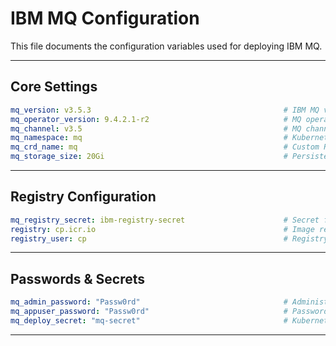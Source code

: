 # IBM MQ Configuration

This file documents the configuration variables used for deploying IBM MQ.

---

##    Core Settings 

```yaml
mq_version: v3.5.3                                           # IBM MQ version
mq_operator_version: 9.4.2.1-r2                              # MQ operator version
mq_channel: v3.5                                             # MQ channel version
mq_namespace: mq                                             # Kubernetes namespace for MQ
mq_crd_name: mq                                              # Custom Resource Definition name
mq_storage_size: 20Gi                                        # Persistent volume size for MQ data
```

---

##    Registry Configuration 

```yaml
mq_registry_secret: ibm-registry-secret                      # Secret for accessing image registry
registry: cp.icr.io                                          # Image registry URL
registry_user: cp                                            # Registry username
```

---

##    Passwords & Secrets 

```yaml
mq_admin_password: "Passw0rd"                                # Administrator password for MQ
mq_appuser_password: "Passw0rd"                              # Password for application user
mq_deploy_secret: "mq-secret"                                # Kubernetes secret for deployment
```

---